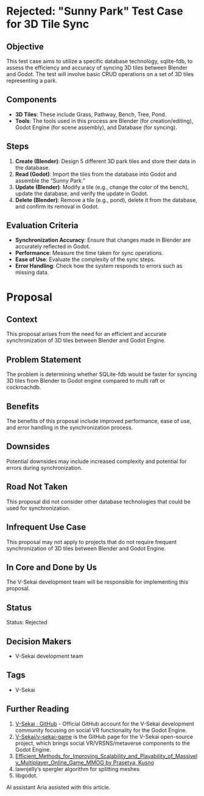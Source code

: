 # Rejected: "Sunny Park" Test Case for 3D Tile Sync

## Objective

This test case aims to utilize a specific database technology, sqlite-fdb, to assess the efficiency and accuracy of syncing 3D tiles between Blender and Godot. The test will involve basic CRUD operations on a set of 3D tiles representing a park.

## Components

- **3D Tiles**: These include Grass, Pathway, Bench, Tree, Pond.
- **Tools**: The tools used in this process are Blender (for creation/editing), Godot Engine (for scene assembly), and Database (for syncing).

## Steps

1. **Create (Blender)**: Design 5 different 3D park tiles and store their data in the database.
2. **Read (Godot)**: Import the tiles from the database into Godot and assemble the “Sunny Park.”
3. **Update (Blender)**: Modify a tile (e.g., change the color of the bench), update the database, and verify the update in Godot.
4. **Delete (Blender)**: Remove a tile (e.g., pond), delete it from the database, and confirm its removal in Godot.

## Evaluation Criteria

- **Synchronization Accuracy**: Ensure that changes made in Blender are accurately reflected in Godot.
- **Performance**: Measure the time taken for sync operations.
- **Ease of Use**: Evaluate the complexity of the sync steps.
- **Error Handling**: Check how the system responds to errors such as missing data.

# Proposal

## Context

This proposal arises from the need for an efficient and accurate synchronization of 3D tiles between Blender and Godot Engine.

## Problem Statement

The problem is determining whether SQLite-fdb would be faster for syncing 3D tiles from Blender to Godot engine compared to multi raft or cockroachdb.

## Benefits

The benefits of this proposal include improved performance, ease of use, and error handling in the synchronization process.

## Downsides

Potential downsides may include increased complexity and potential for errors during synchronization.

## Road Not Taken

This proposal did not consider other database technologies that could be used for synchronization.

## Infrequent Use Case

This proposal may not apply to projects that do not require frequent synchronization of 3D tiles between Blender and Godot Engine.

## In Core and Done by Us

The V-Sekai development team will be responsible for implementing this proposal.

## Status

Status: Rejected

## Decision Makers

- V-Sekai development team

## Tags

- V-Sekai

## Further Reading

1. [V-Sekai · GitHub](https://github.com/v-sekai) - Official GitHub account for the V-Sekai development community focusing on social VR functionality for the Godot Engine.
2. [V-Sekai/v-sekai-game](https://github.com/v-sekai/v-sekai-game) is the GitHub page for the V-Sekai open-source project, which brings social VR/VRSNS/metaverse components to the Godot Engine.
3. [Efficient_Methods_for_Improving_Scalability_and_Playability_of_Massively_Multiplayer_Online_Game_MMOG by Prasetya, Kusno](https://pure.bond.edu.au/ws/portalfiles/portal/18275482/Efficient_Methods_for_Improving_Scalability_and_Playability_of_Massively_Multiplayer_Online_Game_MMOG_.pdf)
4. lawnjelly’s spergler algorithm for splitting meshes
5. libgodot.

AI assistant Aria assisted with this article.

